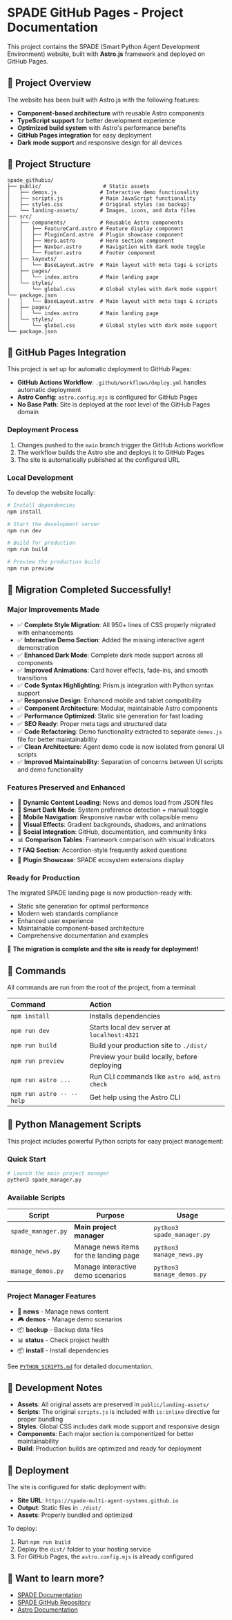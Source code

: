 # SPADE GitHub Pages - Project Documentation

This project contains the SPADE (Smart Python Agent Development Environment) website, built with **Astro.js** framework and deployed on GitHub Pages.

## 🚀 Project Overview

The website has been built with Astro.js with the following features:

- **Component-based architecture** with reusable Astro components
- **TypeScript support** for better development experience
- **Optimized build system** with Astro's performance benefits
- **GitHub Pages integration** for easy deployment
- **Dark mode support** and responsive design for all devices

## 📁 Project Structure

```text
spade_githubio/
├── public/                    # Static assets
│   ├── demos.js              # Interactive demo functionality
│   ├── scripts.js            # Main JavaScript functionality
│   ├── styles.css            # Original styles (as backup)
│   └── landing-assets/       # Images, icons, and data files
├── src/
│   ├── components/           # Reusable Astro components
│   │   ├── FeatureCard.astro # Feature display component
│   │   ├── PluginCard.astro  # Plugin showcase component
│   │   ├── Hero.astro        # Hero section component
│   │   ├── Navbar.astro      # Navigation with dark mode toggle
│   │   └── Footer.astro      # Footer component
│   ├── layouts/
│   │   └── BaseLayout.astro  # Main layout with meta tags & scripts
│   ├── pages/
│   │   └── index.astro       # Main landing page
│   └── styles/
│       └── global.css        # Global styles with dark mode support
└── package.json
│   │   └── BaseLayout.astro  # Main layout with meta tags & scripts
│   ├── pages/
│   │   └── index.astro       # Main landing page
│   └── styles/
│       └── global.css        # Global styles with dark mode support
└── package.json
```

## 🔄 GitHub Pages Integration

This project is set up for automatic deployment to GitHub Pages:

- **GitHub Actions Workflow**: `.github/workflows/deploy.yml` handles automatic deployment
- **Astro Config**: `astro.config.mjs` is configured for GitHub Pages
- **No Base Path**: Site is deployed at the root level of the GitHub Pages domain

### Deployment Process

1. Changes pushed to the `main` branch trigger the GitHub Actions workflow
2. The workflow builds the Astro site and deploys it to GitHub Pages
3. The site is automatically published at the configured URL

### Local Development

To develop the website locally:

```bash
# Install dependencies
npm install

# Start the development server
npm run dev

# Build for production
npm run build

# Preview the production build
npm run preview
```

## 🎉 Migration Completed Successfully!

### Major Improvements Made

- ✅ **Complete Style Migration**: All 950+ lines of CSS properly migrated with enhancements
- ✅ **Interactive Demo Section**: Added the missing interactive agent demonstration
- ✅ **Enhanced Dark Mode**: Complete dark mode support across all components
- ✅ **Improved Animations**: Card hover effects, fade-ins, and smooth transitions
- ✅ **Code Syntax Highlighting**: Prism.js integration with Python syntax support
- ✅ **Responsive Design**: Enhanced mobile and tablet compatibility
- ✅ **Component Architecture**: Modular, maintainable Astro components
- ✅ **Performance Optimized**: Static site generation for fast loading
- ✅ **SEO Ready**: Proper meta tags and structured data
- ✅ **Code Refactoring**: Demo functionality extracted to separate `demos.js` file for better
  maintainability
- ✅ **Clean Architecture**: Agent demo code is now isolated from general UI scripts
- ✅ **Improved Maintainability**: Separation of concerns between UI scripts and demo functionality

### Features Preserved and Enhanced

- 🔄 **Dynamic Content Loading**: News and demos load from JSON files
- 🌙 **Smart Dark Mode**: System preference detection + manual toggle
- 📱 **Mobile Navigation**: Responsive navbar with collapsible menu
- 🎨 **Visual Effects**: Gradient backgrounds, shadows, and animations
- 🔗 **Social Integration**: GitHub, documentation, and community links
- 📊 **Comparison Tables**: Framework comparison with visual indicators
- ❓ **FAQ Section**: Accordion-style frequently asked questions
- 🧩 **Plugin Showcase**: SPADE ecosystem extensions display

### Ready for Production

The migrated SPADE landing page is now production-ready with:

- Static site generation for optimal performance
- Modern web standards compliance
- Enhanced user experience
- Maintainable component-based architecture
- Comprehensive documentation and examples

🚀 **The migration is complete and the site is ready for deployment!**

## 🧞 Commands

All commands are run from the root of the project, from a terminal:

| Command                   | Action                                           |
| :------------------------ | :----------------------------------------------- |
| `npm install`             | Installs dependencies                            |
| `npm run dev`             | Starts local dev server at `localhost:4321`      |
| `npm run build`           | Build your production site to `./dist/`          |
| `npm run preview`         | Preview your build locally, before deploying     |
| `npm run astro ...`       | Run CLI commands like `astro add`, `astro check` |
| `npm run astro -- --help` | Get help using the Astro CLI                     |

## 🐍 Python Management Scripts

This project includes powerful Python scripts for easy project management:

### Quick Start

```bash
# Launch the main project manager
python3 spade_manager.py
```

### Available Scripts

| Script             | Purpose                                | Usage                      |
| ------------------ | -------------------------------------- | -------------------------- |
| `spade_manager.py` | **Main project manager**               | `python3 spade_manager.py` |
| `manage_news.py`   | Manage news items for the landing page | `python3 manage_news.py`   |
| `manage_demos.py`  | Manage interactive demo scenarios      | `python3 manage_demos.py`  |

### Project Manager Features

- 📰 **news** - Manage news content
- 🎮 **demos** - Manage demo scenarios
- 📦 **backup** - Backup data files
- 📊 **status** - Check project health
- 📦 **install** - Install dependencies

See [`PYTHON_SCRIPTS.md`](./PYTHON_SCRIPTS.md) for detailed documentation.

## 🔧 Development Notes

- **Assets**: All original assets are preserved in `public/landing-assets/`
- **Scripts**: The original `scripts.js` is included with `is:inline` directive for proper bundling
- **Styles**: Global CSS includes dark mode support and responsive design
- **Components**: Each major section is componentized for better maintainability
- **Build**: Production builds are optimized and ready for deployment

## 🚀 Deployment

The site is configured for static deployment with:

- **Site URL**: `https://spade-multi-agent-systems.github.io`
- **Output**: Static files in `./dist/`
- **Assets**: Properly bundled and optimized

To deploy:

1. Run `npm run build`
2. Deploy the `dist/` folder to your hosting service
3. For GitHub Pages, the `astro.config.mjs` is already configured

## 👀 Want to learn more?

- [SPADE Documentation](https://spade-mas.readthedocs.io)
- [SPADE GitHub Repository](https://github.com/javipalanca/spade)
- [Astro Documentation](https://docs.astro.build)
